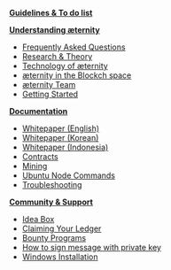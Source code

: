 [**Guidelines & To do list**][todo]

[**Understanding æternity**][understandAE]
* [Frequently Asked Questions][faq]
* [Research & Theory][research] 
* [Technology of æternity][tech]
* [æternity in the Blockch space][blockchainAndAE]
* [æternity Team][team]
* [Getting Started][started]

[**Documentation**][doc] 
* [Whitepaper (English)][WP_engl]
* [Whitepaper (Korean)][WP_kr] 
* [Whitepaper (Indonesia)](Whitepaper_Indonesia)
* [Contracts][contracts]
* [Mining][mining]
* [Ubuntu Node Commands](https://github.com/aeternity/testnet/wiki/Ubuntu-node-commands)
* [Troubleshooting][troubleshooting]

[**Community & Support**][contact]
* [Idea Box][ideabox]
* [Claiming Your Ledger][ledgerclaim]
* [Bounty Programs][bounty]
* [How to sign message with private key][privatekeymessage]
* [Windows Installation][wininstall]


[todo]: Wiki-Guidelines-&-To-Do's
[understandAE]: Understanding-Aeternity
[faq]: Frequently-Asked-Questions
[tech]: Aeternity-Technology
[research]: Research-and-Theory
[doc]: Aeternity-Documentation
[blockchainAndAE]: %C3%A6ternity-in-the-blockchain-space
[contracts]: Aeternity-Contracts
[team]: Aeternity-Team
[bounty]: Bounty
[ledgerclaim]: Claiming-Your-Ledger
[started]: Getting-Started
[contact]: Contacts-and-Groups
[privatekeymessage]: How-to-sign-a-message-with-a-private-key%3F
[ideabox]: Idea-Box
[wininstall]: Installing-on-Windows-(work-in-progress,-help-wanted)
[mining]: Mining
[troubleshooting]: Troubleshooting
[WP_engl]: Whitepaper_English
[WP_kr]: Whitepaper_korean-(%ED%95%9C%EA%B5%AD%EC%96%B4)
